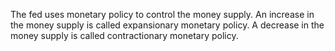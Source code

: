 The fed uses monetary policy to control the money supply. An increase in the money supply is called expansionary monetary policy. A decrease in the money supply is called contractionary monetary policy.